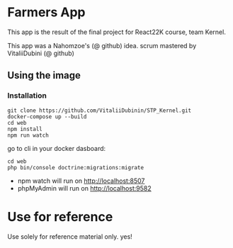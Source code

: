 # Farmers App

This app is the result of the final project for React22K course, team Kernel.

This app was a Nahomzoe's (@ github) idea.
scrum mastered by VitaliiDubini (@ github)

## Using the image

### Installation

```shell
git clone https://github.com/VitaliiDubinin/STP_Kernel.git
docker-compose up --build
cd web
npm install
npm run watch
```
go to cli in your docker dasboard: 
```shell
cd web
php bin/console doctrine:migrations:migrate
```

- npm watch will run on [http://localhost:8507](http://localhost:8507)
- phpMyAdmin will run on [http://localhost:9582](http://localhost:9582)

# Use for reference

Use solely for reference material only. yes!
